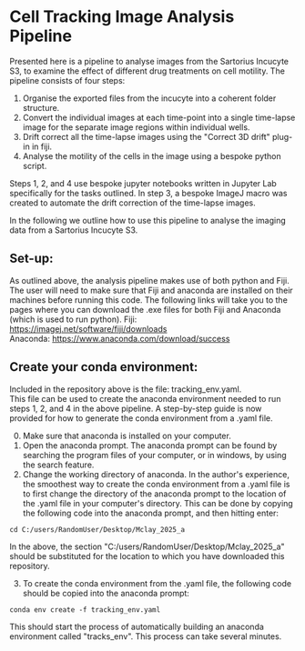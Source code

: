 # Cell Tracking Image Analysis Pipeline 

Presented here is a pipeline to analyse images from the Sartorius Incucyte S3, to examine the effect of different drug treatments on cell motility. The pipeline consists of four steps:   
1. Organise the exported files from the incucyte into a coherent folder structure.  
2. Convert the individual images at each time-point into a single time-lapse image for the separate image regions within individual wells.
3. Drift correct all the time-lapse images using the "Correct 3D drift" plug-in in fiji.
4. Analyse the motility of the cells in the image using a bespoke python script.

Steps 1, 2, and 4 use bespoke jupyter notebooks written in Jupyter Lab specifically for the tasks outlined. In step 3, a bespoke ImageJ macro was created to automate the drift correction of the time-lapse images. 

In the following we outline how to use this pipeline to analyse the imaging data from a Sartorius Incucyte S3.

## Set-up: 
As outlined above, the analysis pipeline makes use of both python and Fiji. The user will need to make sure that Fiji and anaconda are installed on their machines before running this code. The following links will take you to the pages where you can download the .exe files for both Fiji and Anaconda (which is used to run python). 
Fiji: https://imagej.net/software/fiji/downloads  
Anaconda: https://www.anaconda.com/download/success

## Create your conda environment: 
Included in the repository above is the file: tracking_env.yaml.  
This file can be used to create the anaconda environment needed to run steps 1, 2, and 4 in the above pipeline. A step-by-step guide is now provided for how to generate the conda environment from a .yaml file. 

0. Make sure that anaconda is installed on your computer. 
1. Open the anaconda prompt.
   The anaconda prompt can be found by searching the program files of your computer, or in windows, by using the search feature.
2. Change the working directory of anaconda.
  In the author's experience, the smoothest way to create the conda environment from a .yaml file is to first change the directory of the anaconda prompt to the location of the .yaml file in your computer's directory. This can be done by copying the following code into the anaconda prompt, and then hitting enter:

```
cd C:/users/RandomUser/Desktop/Mclay_2025_a
```
In the above, the section "C:/users/RandomUser/Desktop/Mclay_2025_a" should be substituted for the location to which you have downloaded this repository. 

3. To create the conda environment from the .yaml file, the following code should be copied into the anaconda prompt: 

```
conda env create -f tracking_env.yaml
```

This should start the process of automatically building an anaconda environment called "tracks_env". This process can take several minutes. 

## 
